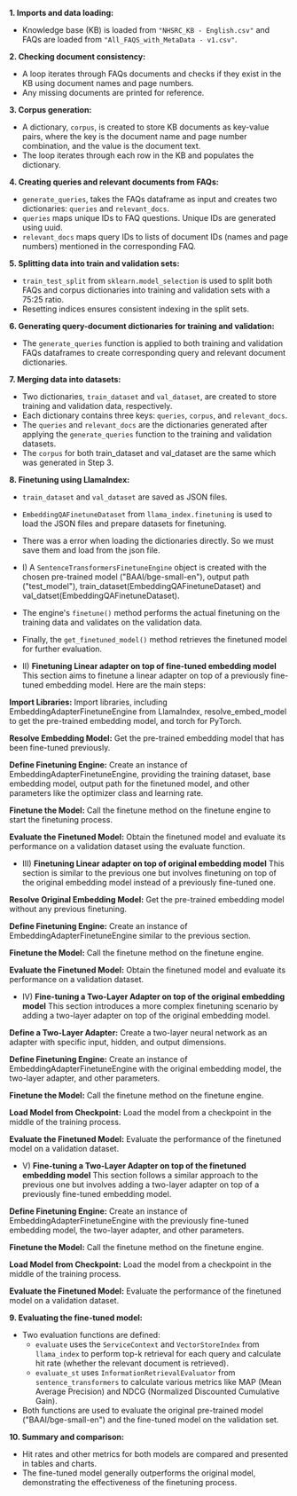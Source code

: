 **1. Imports and data loading:**

- Knowledge base (KB) is loaded from `"NHSRC_KB - English.csv"` and FAQs are loaded from `"All_FAQS_with_MetaData - v1.csv"`.

**2. Checking document consistency:**

- A loop iterates through FAQs documents and checks if they exist in the KB using document names and page numbers.
- Any missing documents are printed for reference.

**3. Corpus generation:**

- A dictionary, `corpus`, is created to store KB documents as key-value pairs, where the key is the document name and page number combination, and the value is the document text.
- The loop iterates through each row in the KB and populates the dictionary.

**4. Creating queries and relevant documents from FAQs:**

- `generate_queries`, takes the FAQs dataframe as input and creates two dictionaries: `queries` and `relevant_docs`.
- `queries` maps unique IDs to FAQ questions. Unique IDs are generated using uuid.
- `relevant_docs` maps query IDs to lists of document IDs (names and page numbers) mentioned in the corresponding FAQ.

**5. Splitting data into train and validation sets:**

- `train_test_split` from `sklearn.model_selection` is used to split both FAQs and corpus dictionaries into training and validation sets with a 75:25 ratio.
- Resetting indices ensures consistent indexing in the split sets.

**6. Generating query-document dictionaries for training and validation:**

- The `generate_queries` function is applied to both training and validation FAQs dataframes to create corresponding query and relevant document dictionaries.

**7. Merging data into datasets:**

- Two dictionaries, `train_dataset` and `val_dataset`, are created to store training and validation data, respectively.
- Each dictionary contains three keys: `queries`, `corpus`, and `relevant_docs`.
- The `queries` and `relevant_docs` are the dictionaries generated after applying the `generate_queries` function to the training and validation datasets.
- The `corpus` for both train_dataset and val_dataset are the same which was generated in Step 3. 

**8. Finetuning using LlamaIndex:**

- `train_dataset` and `val_dataset` are saved as JSON files.
- `EmbeddingQAFinetuneDataset` from `llama_index.finetuning` is used to load the JSON files and prepare datasets for finetuning. 
- There was a error when loading the dictionaries directly. So we must save them and load from the json file.
  
- I) A `SentenceTransformersFinetuneEngine` object is created with the chosen pre-trained model ("BAAI/bge-small-en"), output path ("test_model"), train_dataset(EmbeddingQAFinetuneDataset) and val_datset(EmbeddingQAFinetuneDataset).
- The engine's `finetune()` method performs the actual finetuning on the training data and validates on the validation data.
- Finally, the `get_finetuned_model()` method retrieves the finetuned model for further evaluation.


- II) **Finetuning Linear adapter on top of fine-tuned embedding model**
This section aims to finetune a linear adapter on top of a previously fine-tuned embedding model. Here are the main steps:

**Import Libraries:** Import libraries, including EmbeddingAdapterFinetuneEngine from LlamaIndex, resolve_embed_model to get the pre-trained embedding model, and torch for PyTorch.

**Resolve Embedding Model:** Get the pre-trained embedding model that has been fine-tuned previously.

**Define Finetuning Engine:** Create an instance of EmbeddingAdapterFinetuneEngine, providing the training dataset, base embedding model, output path for the finetuned model, and other parameters like the optimizer class and learning rate.

**Finetune the Model:** Call the finetune method on the finetune engine to start the finetuning process.

**Evaluate the Finetuned Model:** Obtain the finetuned model and evaluate its performance on a validation dataset using the evaluate function.


- III) **Finetuning Linear adapter on top of original embedding model**
This section is similar to the previous one but involves finetuning on top of the original embedding model instead of a previously fine-tuned one.

**Resolve Original Embedding Model:** Get the pre-trained embedding model without any previous finetuning.

**Define Finetuning Engine:** Create an instance of EmbeddingAdapterFinetuneEngine similar to the previous section.

**Finetune the Model:** Call the finetune method on the finetune engine.

**Evaluate the Finetuned Model:** Obtain the finetuned model and evaluate its performance on a validation dataset.


- IV) **Fine-tuning a Two-Layer Adapter on top of the original embedding model**
This section introduces a more complex finetuning scenario by adding a two-layer adapter on top of the original embedding model.

**Define a Two-Layer Adapter:** Create a two-layer neural network as an adapter with specific input, hidden, and output dimensions.

**Define Finetuning Engine:** Create an instance of EmbeddingAdapterFinetuneEngine with the original embedding model, the two-layer adapter, and other parameters.

**Finetune the Model:** Call the finetune method on the finetune engine.

**Load Model from Checkpoint:** Load the model from a checkpoint in the middle of the training process.

**Evaluate the Finetuned Model:** Evaluate the performance of the finetuned model on a validation dataset.


- V) **Fine-tuning a Two-Layer Adapter on top of the finetuned embedding model**
This section follows a similar approach to the previous one but involves adding a two-layer adapter on top of a previously fine-tuned embedding model.

**Define Finetuning Engine:** Create an instance of EmbeddingAdapterFinetuneEngine with the previously fine-tuned embedding model, the two-layer adapter, and other parameters.

**Finetune the Model:** Call the finetune method on the finetune engine.

**Load Model from Checkpoint:** Load the model from a checkpoint in the middle of the training process.

**Evaluate the Finetuned Model:** Evaluate the performance of the finetuned model on a validation dataset.


**9. Evaluating the fine-tuned model:**

- Two evaluation functions are defined:
    - `evaluate` uses the `ServiceContext` and `VectorStoreIndex` from `llama_index` to perform top-k retrieval for each query and calculate hit rate (whether the relevant document is retrieved).
    - `evaluate_st` uses `InformationRetrievalEvaluator` from `sentence_transformers` to calculate various metrics like MAP (Mean Average Precision) and NDCG (Normalized Discounted Cumulative Gain).
- Both functions are used to evaluate the original pre-trained model ("BAAI/bge-small-en") and the fine-tuned model on the validation set.

**10. Summary and comparison:**

- Hit rates and other metrics for both models are compared and presented in tables and charts.
- The fine-tuned model generally outperforms the original model, demonstrating the effectiveness of the finetuning process.

